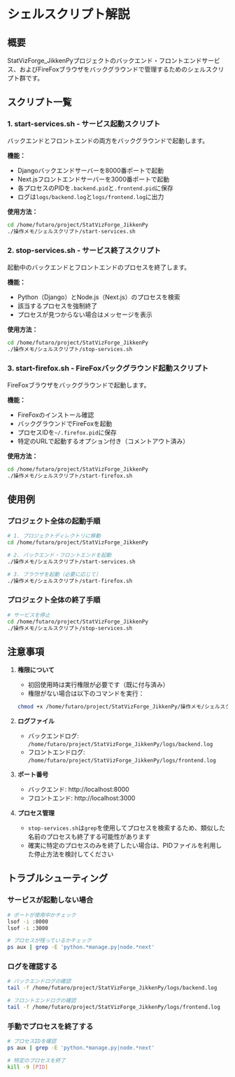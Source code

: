 # シェルスクリプト解説

## 概要
StatVizForge_JikkenPyプロジェクトのバックエンド・フロントエンドサービス、およびFireFoxブラウザをバックグラウンドで管理するためのシェルスクリプト群です。

## スクリプト一覧

### 1. start-services.sh - サービス起動スクリプト
バックエンドとフロントエンドの両方をバックグラウンドで起動します。

**機能：**
- Djangoバックエンドサーバーを8000番ポートで起動
- Next.jsフロントエンドサーバーを3000番ポートで起動
- 各プロセスのPIDを`.backend.pid`と`.frontend.pid`に保存
- ログは`logs/backend.log`と`logs/frontend.log`に出力

**使用方法：**
```bash
cd /home/futaro/project/StatVizForge_JikkenPy
./操作メモ/シェルスクリプト/start-services.sh
```

### 2. stop-services.sh - サービス終了スクリプト
起動中のバックエンドとフロントエンドのプロセスを終了します。

**機能：**
- Python（Django）とNode.js（Next.js）のプロセスを検索
- 該当するプロセスを強制終了
- プロセスが見つからない場合はメッセージを表示

**使用方法：**
```bash
cd /home/futaro/project/StatVizForge_JikkenPy
./操作メモ/シェルスクリプト/stop-services.sh
```

### 3. start-firefox.sh - FireFoxバックグラウンド起動スクリプト
FireFoxブラウザをバックグラウンドで起動します。

**機能：**
- FireFoxのインストール確認
- バックグラウンドでFireFoxを起動
- プロセスIDを`~/.firefox.pid`に保存
- 特定のURLで起動するオプション付き（コメントアウト済み）

**使用方法：**
```bash
cd /home/futaro/project/StatVizForge_JikkenPy
./操作メモ/シェルスクリプト/start-firefox.sh
```

## 使用例

### プロジェクト全体の起動手順
```bash
# 1. プロジェクトディレクトリに移動
cd /home/futaro/project/StatVizForge_JikkenPy

# 2. バックエンド・フロントエンドを起動
./操作メモ/シェルスクリプト/start-services.sh

# 3. ブラウザを起動（必要に応じて）
./操作メモ/シェルスクリプト/start-firefox.sh
```

### プロジェクト全体の終了手順
```bash
# サービスを停止
cd /home/futaro/project/StatVizForge_JikkenPy
./操作メモ/シェルスクリプト/stop-services.sh
```

## 注意事項

1. **権限について**
   - 初回使用時は実行権限が必要です（既に付与済み）
   - 権限がない場合は以下のコマンドを実行：
   ```bash
   chmod +x /home/futaro/project/StatVizForge_JikkenPy/操作メモ/シェルスクリプト/*.sh
   ```

2. **ログファイル**
   - バックエンドログ: `/home/futaro/project/StatVizForge_JikkenPy/logs/backend.log`
   - フロントエンドログ: `/home/futaro/project/StatVizForge_JikkenPy/logs/frontend.log`

3. **ポート番号**
   - バックエンド: http://localhost:8000
   - フロントエンド: http://localhost:3000

4. **プロセス管理**
   - `stop-services.sh`は`grep`を使用してプロセスを検索するため、類似した名前のプロセスも終了する可能性があります
   - 確実に特定のプロセスのみを終了したい場合は、PIDファイルを利用した停止方法を検討してください

## トラブルシューティング

### サービスが起動しない場合
```bash
# ポートが使用中かチェック
lsof -i :8000
lsof -i :3000

# プロセスが残っているかチェック
ps aux | grep -E 'python.*manage.py|node.*next'
```

### ログを確認する
```bash
# バックエンドログの確認
tail -f /home/futaro/project/StatVizForge_JikkenPy/logs/backend.log

# フロントエンドログの確認
tail -f /home/futaro/project/StatVizForge_JikkenPy/logs/frontend.log
```

### 手動でプロセスを終了する
```bash
# プロセスIDを確認
ps aux | grep -E 'python.*manage.py|node.*next'

# 特定のプロセスを終了
kill -9 [PID]
```